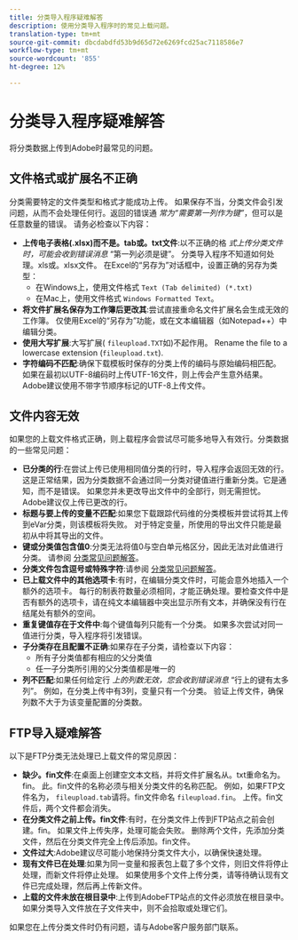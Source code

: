 ```yaml
---
title: 分类导入程序疑难解答
description: 使用分类导入程序时的常见上载问题。
translation-type: tm+mt
source-git-commit: dbcdabdfd53b9d65d72e6269fcd25ac7118586e7
workflow-type: tm+mt
source-wordcount: '855'
ht-degree: 12%

---
```



# 分类导入程序疑难解答

将分类数据上传到Adobe时最常见的问题。

## 文件格式或扩展名不正确

分类需要特定的文件类型和格式才能成功上传。 如果保存不当，分类文件会引发问题，从而不会处理任何行。返回的错误通 *常为“需要第一列作为键”*，但可以是任意数量的错误。 请务必检查以下内容：

* **上传电子表格(.xlsx)而不是。tab或。txt文件**:以不正确的格 *式上传分类文件时，可能会收到错误消息* “第一列必须是键”。 分类导入程序不知道如何处理。xls或。xlsx文件。 在Excel的“另存为”对话框中，设置正确的另存为类型：
   * 在Windows上，使用文件格式 `Text (Tab delimited) (*.txt)`
   * 在Mac上，使用文件格式 `Windows Formatted Text`。
* **将文件扩展名保存为工作簿后更改其**:尝试直接重命名文件扩展名会生成无效的工作簿。 仅使用Excel的“另存为”功能，或在文本编辑器（如Notepad++）中编辑分类。
* **使用大写扩展**:大写扩展( `fileupload.TXT`如)不起作用。 Rename the file to a lowercase extension (`fileupload.txt`).
* **字符编码不匹配**:确保下载模板时保存的分类上传的编码与原始编码相匹配。 如果在最初以UTF-8编码时上传UTF-16文件，则上传会产生意外结果。 Adobe建议使用不带字节顺序标记的UTF-8上传文件。

## 文件内容无效

如果您的上载文件格式正确，则上载程序会尝试尽可能多地导入有效行。分类数据的一些常见问题：

* **已分类的行**:在尝试上传已使用相同值分类的行时，导入程序会返回无效的行。 这是正常结果，因为分类数据不会通过同一分类对键值进行重新分类。它是通知，而不是错误。 如果您并未更改导出文件中的全部行，则无需担忧。Adobe建议仅上传已更改的行。
* **标题与要上传的变量不匹配**:如果您下载跟踪代码维的分类模板并尝试将其上传到eVar分类，则该模板将失败。 对于特定变量，所使用的导出文件只能是最初从中将其导出的文件。
* **键或分类值包含值0**:分类无法将值0与空白单元格区分，因此无法对此值进行分类。 请参阅 [分类常见问题解答](../faq.md)。
* **分类文件包含逗号或特殊字符**:请参阅 [分类常见问题解答](../faq.md)。
* **已上载文件中的其他选项卡**:有时，在编辑分类文件时，可能会意外地插入一个额外的选项卡。 每行的制表符数量必须相同，才能正确处理。要检查文件中是否有额外的选项卡，请在纯文本编辑器中突出显示所有文本，并确保没有行在结尾处有额外的空间。
* **重复键值存在于文件中**:每个键值每列只能有一个分类。 如果多次尝试对同一值进行分类，导入程序将引发错误。
* **子分类存在且配置不正确**:如果存在子分类，请检查以下内容：
   * 所有子分类值都有相应的父分类值
   * 任一子分类所引用的父分类值都是唯一的
* **列不匹配**:如果任何给定行 *上的列数无效，您会收到错误消息* “行上的键有太多列”。 例如，在分类上传中有3列，变量只有一个分类。 验证上传文件，确保列数不大于为该变量配置的分类数。

## FTP导入疑难解答

以下是FTP分类无法处理已上载文件的常见原因：

* **缺少。fin文件**:在桌面上创建空文本文档，并将文件扩展名从。txt重命名为。fin。 此。fin文件的名称必须与相关分类文件的名称匹配。 例如，如果FTP文件名为， `fileupload.tab`请将。fin文件命名 `fileupload.fin`。 上传。fin文件后，两个文件都会消失。
* **在分类文件之前上传。fin文件**:有时，在分类文件上传到FTP站点之前会创建。fin。 如果文件上传失序，处理可能会失败。 删除两个文件，先添加分类文件，然后在分类文件完全上传后添加。fin文件。
* **文件过大**:Adobe建议尽可能小地保持分类文件大小，以确保快速处理。
* **现有文件已在处理**:如果为同一变量和报表包上载了多个文件，则旧文件将停止处理，而新文件将停止处理。 如果使用多个文件上传分类，请等待确认现有文件已完成处理，然后再上传新文件。
* **上载的文件未放在根目录中**:上传到AdobeFTP站点的文件必须放在根目录中。 如果分类导入文件放在子文件夹中，则不会拾取或处理它们。

如果您在上传分类文件时仍有问题，请与Adobe客户服务部门联系。
